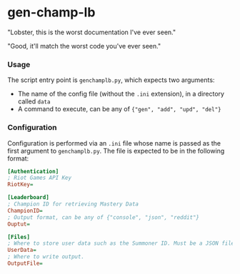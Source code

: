 # gen-champ-lb

"Lobster, this is the worst documentation I've ever seen."

"Good, it'll match the worst code you've ever seen."


### Usage
The script entry point is `genchamplb.py`, which expects two arguments:
- The name of the config file (without the `.ini` extension), in a directory called `data`
- A command to execute, can be any of `{"gen", "add", "upd", "del"}`

### Configuration
Configuration is performed via an `.ini` file whose name is passed as the first argument to
`genchamplb.py`. The file is expected to be in the following format:

```ini
[Authentication]
; Riot Games API Key
RiotKey=

[Leaderboard]
; Champion ID for retrieving Mastery Data
ChampionID=
; Output format, can be any of {"console", "json", "reddit"}
Ouptut=

[Files]
; Where to store user data such as the Summoner ID. Must be a JSON file.
UserData=
; Where to write output.
OutputFile=
```
